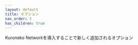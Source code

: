 ```yaml
---
layout: default
title: オプション
nav_order: 3
has_children: true
---
```


Kuroneko Networkを導入することで新しく追加されるオプション
